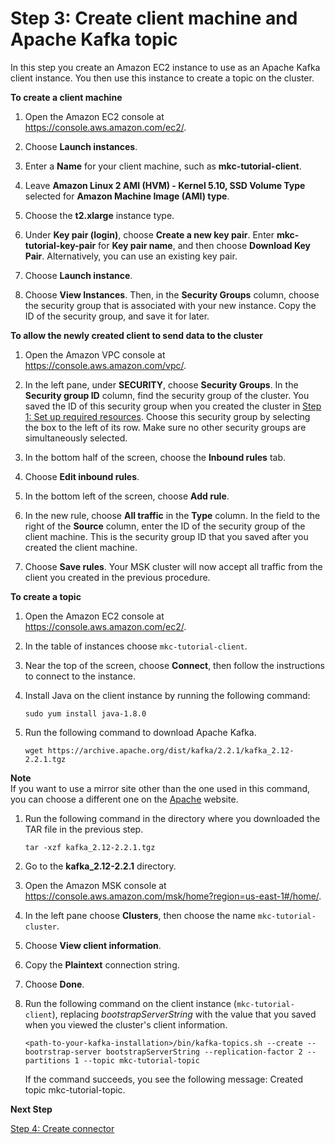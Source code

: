 # Step 3: Create client machine and Apache Kafka topic<a name="mkc-create-topic"></a>

In this step you create an Amazon EC2 instance to use as an Apache Kafka client instance\. You then use this instance to create a topic on the cluster\.

**To create a client machine**

1. Open the Amazon EC2 console at [https://console\.aws\.amazon\.com/ec2/](https://console.aws.amazon.com/ec2/)\.

1. Choose **Launch instances**\.

1. Enter a **Name** for your client machine, such as **mkc\-tutorial\-client**\.

1. Leave **Amazon Linux 2 AMI \(HVM\) \- Kernel 5\.10, SSD Volume Type** selected for **Amazon Machine Image \(AMI\) type**\.

1. Choose the **t2\.xlarge** instance type\.

1. Under **Key pair \(login\)**, choose **Create a new key pair**\. Enter **mkc\-tutorial\-key\-pair** for **Key pair name**, and then choose **Download Key Pair**\. Alternatively, you can use an existing key pair\.

1. Choose **Launch instance**\.

1. Choose **View Instances**\. Then, in the **Security Groups** column, choose the security group that is associated with your new instance\. Copy the ID of the security group, and save it for later\.

**To allow the newly created client to send data to the cluster**

1. Open the Amazon VPC console at [https://console\.aws\.amazon\.com/vpc/](https://console.aws.amazon.com/vpc/)\.

1. In the left pane, under **SECURITY**, choose **Security Groups**\. In the **Security group ID** column, find the security group of the cluster\. You saved the ID of this security group when you created the cluster in [Step 1: Set up required resources](mkc-tutorial-setup.md)\. Choose this security group by selecting the box to the left of its row\. Make sure no other security groups are simultaneously selected\.

1. In the bottom half of the screen, choose the **Inbound rules** tab\.

1. Choose **Edit inbound rules**\.

1. In the bottom left of the screen, choose **Add rule**\.

1. In the new rule, choose **All traffic** in the **Type** column\. In the field to the right of the **Source** column, enter the ID of the security group of the client machine\. This is the security group ID that you saved after you created the client machine\.

1. Choose **Save rules**\. Your MSK cluster will now accept all traffic from the client you created in the previous procedure\.

**To create a topic**

1. Open the Amazon EC2 console at [https://console\.aws\.amazon\.com/ec2/](https://console.aws.amazon.com/ec2/)\.

1. In the table of instances choose `mkc-tutorial-client`\.

1. Near the top of the screen, choose **Connect**, then follow the instructions to connect to the instance\.

1. Install Java on the client instance by running the following command:

   ```
   sudo yum install java-1.8.0
   ```

1. Run the following command to download Apache Kafka\. 

   ```
   wget https://archive.apache.org/dist/kafka/2.2.1/kafka_2.12-2.2.1.tgz
   ```
**Note**  
If you want to use a mirror site other than the one used in this command, you can choose a different one on the [Apache](https://www.apache.org/dyn/closer.cgi?path=/kafka/1.1.1/kafka_2.11-1.1.1.tgz) website\.

1. Run the following command in the directory where you downloaded the TAR file in the previous step\.

   ```
   tar -xzf kafka_2.12-2.2.1.tgz
   ```

1. Go to the **kafka\_2\.12\-2\.2\.1** directory\.

1. Open the Amazon MSK console at [https://console\.aws\.amazon\.com/msk/home?region=us\-east\-1\#/home/](https://console.aws.amazon.com/msk/home?region=us-east-1#/home/)\.

1. In the left pane choose **Clusters**, then choose the name `mkc-tutorial-cluster`\.

1. Choose **View client information**\.

1. Copy the **Plaintext** connection string\.

1. Choose **Done**\.

1. Run the following command on the client instance \(`mkc-tutorial-client`\), replacing *bootstrapServerString* with the value that you saved when you viewed the cluster's client information\.

   ```
   <path-to-your-kafka-installation>/bin/kafka-topics.sh --create --bootrstrap-server bootstrapServerString --replication-factor 2 --partitions 1 --topic mkc-tutorial-topic
   ```

   If the command succeeds, you see the following message: Created topic mkc\-tutorial\-topic\.

**Next Step**

[Step 4: Create connector](mkc-create-connector.md)